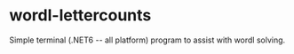 # wordl-lettercounts
Simple terminal (.NET6 -- all platform) program to assist with wordl solving. 
